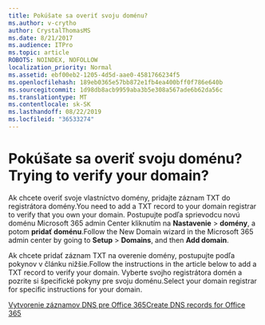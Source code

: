 ```yaml
---
title: Pokúšate sa overiť svoju doménu?
ms.author: v-crytho
author: CrystalThomasMS
ms.date: 8/21/2017
ms.audience: ITPro
ms.topic: article
ROBOTS: NOINDEX, NOFOLLOW
localization_priority: Normal
ms.assetid: ebf00eb2-1205-4d5d-aae0-4581766234f5
ms.openlocfilehash: 189eb0365e57bb872e1fb4ea400bff0f786e640b
ms.sourcegitcommit: 1d98db8acb9959aba3b5e308a567ade6b62da56c
ms.translationtype: MT
ms.contentlocale: sk-SK
ms.lasthandoff: 08/22/2019
ms.locfileid: "36533274"
---
```

# <a name="trying-to-verify-your-domain"></a><span data-ttu-id="5c7b8-102">Pokúšate sa overiť svoju doménu?</span><span class="sxs-lookup"><span data-stu-id="5c7b8-102">Trying to verify your domain?</span></span>

<span data-ttu-id="5c7b8-103">Ak chcete overiť svoje vlastníctvo domény, pridajte záznam TXT do registrátora domény.</span><span class="sxs-lookup"><span data-stu-id="5c7b8-103">You need to add a TXT record to your domain registrar to verify that you own your domain.</span></span> <span data-ttu-id="5c7b8-104">Postupujte podľa sprievodcu novú doménu Microsoft 365 admin Center kliknutím na **Nastavenie** \> **domény**, a potom **pridať doménu**.</span><span class="sxs-lookup"><span data-stu-id="5c7b8-104">Follow the New Domain wizard in the Microsoft 365 admin center by going to **Setup** \> **Domains**, and then **Add domain**.</span></span> 
  
<span data-ttu-id="5c7b8-105">Ak chcete pridať záznam TXT na overenie domény, postupujte podľa pokynov v článku nižšie.</span><span class="sxs-lookup"><span data-stu-id="5c7b8-105">Follow the instructions in the article below to add a TXT record to verify your domain.</span></span> <span data-ttu-id="5c7b8-106">Vyberte svojho registrátora domén a pozrite si špecifické pokyny pre svoju doménu.</span><span class="sxs-lookup"><span data-stu-id="5c7b8-106">Select your domain registrar for specific instructions for your domain.</span></span>
  
[<span data-ttu-id="5c7b8-107">Vytvorenie záznamov DNS pre Office 365</span><span class="sxs-lookup"><span data-stu-id="5c7b8-107">Create DNS records for Office 365</span></span>](https://support.office.com/article/Create-DNS-records-for-Office-365-when-you-manage-your-DNS-records-B0F3FDCA-8A80-4E8E-9EF3-61E8A2A9AB23.aspx)
  

